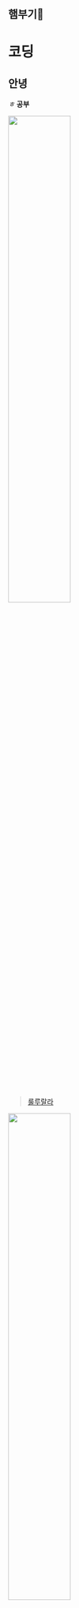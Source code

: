 ## 햄부기👙


# 코딩
## 안녕
*ㅎ*
__공부__

<img src = "https://images5.fanpop.com/image/photos/25600000/Rilakkuma-rilakkuma-25606030-1024-768.jpg" width = "50%" height = "50%" >

> [룰루랄라](https://youailove0318.tistory.com/?utm_source=github&utm_medium=profile&utm_campaign=hahaho
)


<img src = "https://ibb.co/fdFRx6fZ" width = "50%" height = "50%" >
<!--
**nayouailove/nayouailove** is a ✨ _special_ ✨ repository because its `README.md` (this file) appears on your GitHub profile.

Here are some ideas to get you started:

- 🔭 I’m currently working on ...
- 🌱 I’m currently learning ...
- 👯 I’m looking to collaborate on ...
- 🤔 I’m looking for help with ...
- 💬 Ask me about ...
- 📫 How to reach me: ...
- 😄 Pronouns: ...
- ⚡ Fun fact: ...
-->
